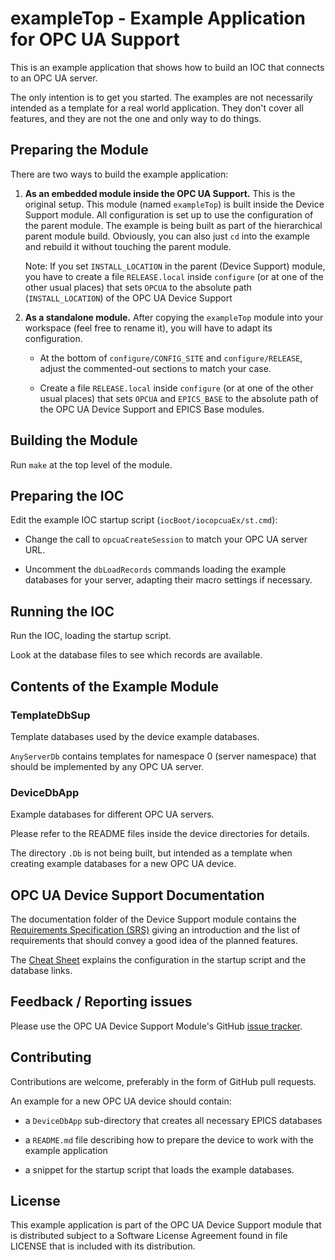 # exampleTop - Example Application for OPC UA Support

This is an example application that shows how to build an IOC
that connects to an OPC UA server.

The only intention is to get you started.
The examples are not necessarily intended as a template for a real world
application. They don't cover all features, and they are not the one
and only way to do things.

## Preparing the Module

There are two ways to build the example application:

1.  __As an embedded module inside the OPC UA Support.__
    This is the original setup. This module (named `exampleTop`) is built
    inside the Device Support module. All configuration is set up to use the
    configuration of the parent module.
    The example is being built as part of the hierarchical parent module build.
    Obviously, you can also just `cd` into the example and rebuild it
    without touching the parent module.

    Note: If you set `INSTALL_LOCATION` in the parent (Device Support) module,
    you have to create a file `RELEASE.local` inside `configure` (or at one
    of the other usual places) that sets `OPCUA` to the absolute path
    (`INSTALL_LOCATION`) of the OPC UA Device Support

2.  __As a standalone module.__
    After copying the `exampleTop` module into your workspace (feel free to
    rename it), you will have to adapt its configuration.

    *   At the bottom of `configure/CONFIG_SITE` and `configure/RELEASE`,
        adjust the commented-out sections to match your case.

    *   Create a file `RELEASE.local` inside `configure` (or at one of the
        other usual places) that sets `OPCUA` and `EPICS_BASE` to the absolute
        path of the OPC UA Device Support and EPICS Base modules.

## Building the Module

Run `make` at the top level of the module.

## Preparing the IOC

Edit the example IOC startup script (`iocBoot/iocopcuaEx/st.cmd`):

*   Change the call to `opcuaCreateSession` to match your OPC UA server URL.

*   Uncomment the `dbLoadRecords` commands loading the example databases
    for your server, adapting their macro settings if necessary.

## Running the IOC

Run the IOC, loading the startup script.

Look at the database files to see which records are available.

## Contents of the Example Module

### TemplateDbSup

Template databases used by the device example databases.

`AnyServerDb` contains templates for namespace 0 (server namespace) that
should be implemented by any OPC UA server.

### DeviceDbApp

Example databases for different OPC UA servers.

Please refer to the README files inside the device directories for details.

The directory `.Db` is not being built, but intended as a template
when creating example databases for a new OPC UA device.

## OPC UA Device Support Documentation

The documentation folder of the Device Support module contains the
[Requirements Specification (SRS)][requirements.pdf] giving an introduction
and the list of requirements that should convey a good idea of the planned
features.

The [Cheat Sheet][cheatsheet.pdf] explains the configuration in the startup
script and the database links.

## Feedback / Reporting issues

Please use the OPC UA Device Support Module's GitHub
[issue tracker](https://github.com/ralphlange/opcua/issues).

## Contributing

Contributions are welcome, preferably in the form of GitHub pull requests.

An example for a new OPC UA device should contain:

*   a `DeviceDbApp` sub-directory that creates all necessary EPICS databases

*   a `README.md` file describing how to prepare the device to work
    with the example application

*   a snippet for the startup script that loads the example databases.

## License

This example application is part of the OPC UA Device Support module
that is distributed subject to a Software License Agreement found
in file LICENSE that is included with its distribution.

<!-- Links -->
[requirements.pdf]: https://docs.google.com/viewer?url=https://raw.githubusercontent.com/ralphlange/opcua/master/documentation/EPICS%20Support%20for%20OPC%20UA%20-%20SRS.pdf
[cheatsheet.pdf]: https://docs.google.com/viewer?url=https://raw.githubusercontent.com/ralphlange/opcua/master/documentation/EPICS%20Support%20for%20OPC%20UA%20-%20Cheat%20Sheet.pdf
